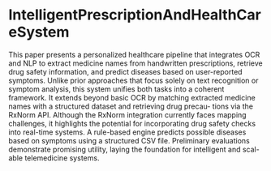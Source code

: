 # IntelligentPrescriptionAndHealthCareSystem

This paper presents a personalized healthcare pipeline that integrates OCR and NLP to extract medicine names from handwritten prescriptions, retrieve drug safety information, and predict diseases based on user-reported symptoms. Unlike prior approaches that focus solely on text recognition or symptom analysis, this system unifies both tasks into a coherent framework. It extends beyond basic OCR by matching extracted medicine names with a structured dataset and retrieving drug precau- tions via the RxNorm API. Although the RxNorm integration currently faces mapping challenges, it highlights the potential for incorporating drug safety checks into real-time systems. A rule-based engine predicts possible diseases based on symptoms using a structured CSV file. Preliminary evaluations demonstrate promising utility, laying the foundation for intelligent and scal- able telemedicine systems.
